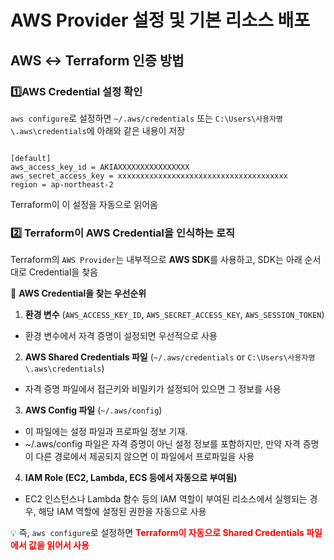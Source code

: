 # AWS Provider 설정 및 기본 리소스 배포

## AWS ↔ Terraform 인증 방법

### **1️⃣AWS Credential 설정 확인**

`aws configure`로 설정하면 `~/.aws/credentials` 또는 `C:\Users\사용자명\.aws\credentials`에 아래와 같은 내용이 저장

```hcl

[default]
aws_access_key_id = AKIAXXXXXXXXXXXXXXXX
aws_secret_access_key = xxxxxxxxxxxxxxxxxxxxxxxxxxxxxxxxxxxxxx
region = ap-northeast-2

```

Terraform이 이 설정을 자동으로 읽어옴

### **2️⃣ Terraform이 AWS Credential을 인식하는 로직**

Terraform의 `AWS Provider`는 내부적으로 **AWS SDK**를 사용하고, SDK는 아래 순서대로 Credential을 찾음

📌 **AWS Credential을 찾는 우선순위**

1. **환경 변수** (`AWS_ACCESS_KEY_ID`, `AWS_SECRET_ACCESS_KEY`, `AWS_SESSION_TOKEN`)
- 환경 변수에서 자격 증명이 설정되면 우선적으로 사용

2. **AWS Shared Credentials 파일** (`~/.aws/credentials` or `C:\Users\사용자명\.aws\credentials`)
- 자격 증명 파일에서 접근키와 비밀키가 설정되어 있으면 그 정보를 사용

3. **AWS Config 파일** (`~/.aws/config`)
- 이 파일에는 설정 파일과 프로파일 정보 기재. 
- ~/.aws/config 파일은 자격 증명이 아닌 설정 정보를 포함하지만, 만약 자격 증명이 다른 경로에서 제공되지 않으면 이 파일에서 프로파일을 사용

4. **IAM Role (EC2, Lambda, ECS 등에서 자동으로 부여됨)**
- EC2 인스턴스나 Lambda 함수 등의 IAM 역할이 부여된 리소스에서 실행되는 경우, 해당 IAM 역할에 설정된 권한을 자동으로 사용

💡 즉, `aws configure`로 설정하면 <span style="color:red">**Terraform이 자동으로 Shared Credentials 파일에서 값을 읽어서 사용**</span>
